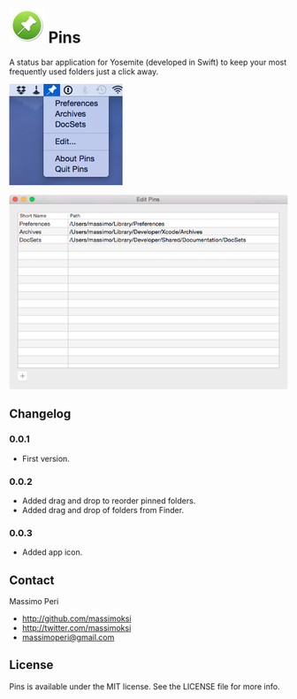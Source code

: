# ![Pins](Others/logo_64.png) Pins

A status bar application for Yosemite (developed in Swift) to keep your most frequently used folders just a click away.

![Status Bar](Others/Screenshot01.png)

![Window](Others/Screenshot02.png)

## Changelog

### 0.0.1
- First version.

### 0.0.2
- Added drag and drop to reorder pinned folders.
- Added drag and drop of folders from Finder.

### 0.0.3
- Added app icon.

## Contact

Massimo Peri

- http://github.com/massimoksi
- http://twitter.com/massimoksi
- massimoperi@gmail.com

## License

Pins is available under the MIT license. See the LICENSE file for more info.
